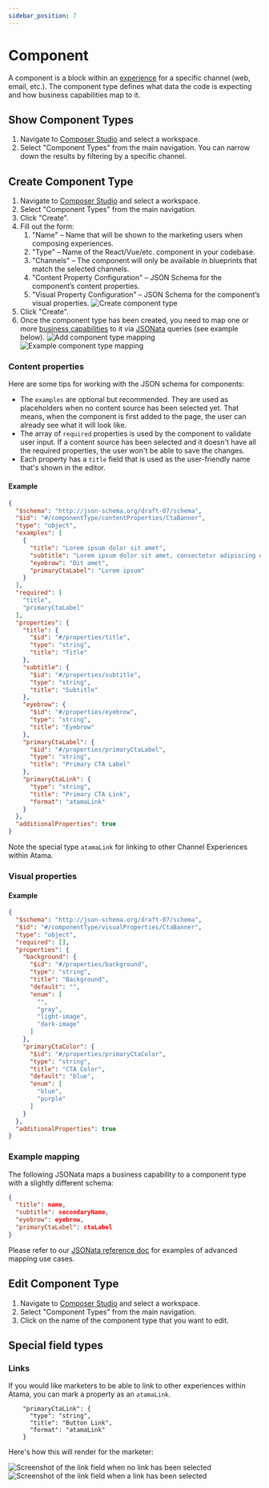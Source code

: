 ```yaml
---
sidebar_position: 7
---
```


# Component

A component is a block within an [experience](../experience/index.md) for a specific channel (web, email, etc.). The component type defines what data the code is expecting and how business capabilities map to it.

## Show Component Types

1. Navigate to [Composer Studio](https://composer.atama.app/studio) and select a workspace.
2. Select "Component Types" from the main navigation. You can narrow down the results by filtering by a specific channel.

## Create Component Type

1. Navigate to [Composer Studio](https://composer.atama.app/studio) and select a workspace.
2. Select "Component Types" from the main navigation.
3. Click "Create".
4. Fill out the form:
    1. "Name" – Name that will be shown to the marketing users when composing experiences.
    2. "Type" – Name of the React/Vue/etc. component in your codebase.
    3. "Channels" – The component will only be available in blueprints that match the selected channels.
    4. "Content Property Configuration" – JSON Schema for the component’s content properties.
    5. "Visual Property Configuration" – JSON Schema for the component’s visual properties.
    ![Create component type](../../../getting-started/add-component-type/Create-Component-Type.png)
5. Click "Create".
6. Once the component type has been created, you need to map one or more [business capabilities](../../../composer-core/business-capability/README.md) to it via [JSONata](https://docs.jsonata.org) queries (see example below).
  ![Add component type mapping](../../../getting-started/add-component-type/Component-Type-Add-Mapping.png)
  ![Example component type mapping](../../../getting-started/add-component-type/Component-Type-Example-Mapping.png)

### Content properties

Here are some tips for working with the JSON schema for components:

* The `examples` are optional but recommended. They are used as placeholders when no content source has been selected yet. That means, when the component is first added to the page, the user can already see what it will look like.
* The array of `required` properties is used by the component to validate user input. If a content source has been selected and it doesn't have all the required properties, the user won't be able to save the changes.
* Each property has a `title` field that is used as the user-friendly name that's shown in the editor.

#### Example

```json
{
  "$schema": "http://json-schema.org/draft-07/schema",
  "$id": "#/componentType/contentProperties/CtaBanner",
  "type": "object",
  "examples": [
    {
      "title": "Lorem ipsum dolor sit amet",
      "subtitle": "Lorem ipsum dolor sit amet, consectetur adipiscing elit",
      "eyebrow": "Dit amet",
      "primaryCtaLabel": "Lorem ipsum"
    }
  ],
  "required": [
    "title",
    "primaryCtaLabel"
  ],
  "properties": {
    "title": {
      "$id": "#/properties/title",
      "type": "string",
      "title": "Title"
    },
    "subtitle": {
      "$id": "#/properties/subtitle",
      "type": "string",
      "title": "Subtitle"
    },
    "eyebrow": {
      "$id": "#/properties/eyebrow",
      "type": "string",
      "title": "Eyebrow"
    },
    "primaryCtaLabel": {
      "$id": "#/properties/primaryCtaLabel",
      "type": "string",
      "title": "Primary CTA Label"
    },
    "primaryCtaLink": {
      "type": "string",
      "title": "Primary CTA Link",
      "format": "atamaLink"
    }
  },
  "additionalProperties": true
}
```

Note the special type `atamaLink` for linking to other Channel Experiences within Atama.

### Visual properties

#### Example

```json
{
  "$schema": "http://json-schema.org/draft-07/schema",
  "$id": "#/componentType/visualProperties/CtaBanner",
  "type": "object",
  "required": [],
  "properties": {
    "background": {
      "$id": "#/properties/background",
      "type": "string",
      "title": "Background",
      "default": "",
      "enum": [
        "",
        "gray",
        "light-image",
        "dark-image"
      ]
    },
    "primaryCtaColor": {
      "$id": "#/properties/primaryCtaColor",
      "type": "string",
      "title": "CTA Color",
      "default": "blue",
      "enum": [
        "blue",
        "purple"
      ]
    }
  },
  "additionalProperties": true
}
```

### Example mapping

The following JSONata maps a business capability to a component type with a slightly different schema:

```json
{
  "title": name,
  "subtitle": secondaryName,
  "eyebrow": eyebrow,
  "primaryCtaLabel": ctaLabel
}
```

Please refer to our [JSONata reference doc](../../../reference/jsonata-reference.md) for examples of advanced mapping use cases.

## Edit Component Type

1. Navigate to [Composer Studio](https://composer.atama.app/studio) and select a workspace.
2. Select "Component Types" from the main navigation.
3. Click on the name of the component type that you want to edit.


## Special field types

### Links

If you would like marketers to be able to link to other experiences within Atama, you can mark a property as an `atamaLink`.

```
    "primaryCtaLink": {
      "type": "string",
      "title": "Button Link",
      "format": "atamaLink"
    }
```

Here's how this will render for the marketer:

![Screenshot of the link field when no link has been selected](./screenshot-link-select.png)
![Screenshot of the link field when a link has been selected](./screenshot-link-selected.png)
